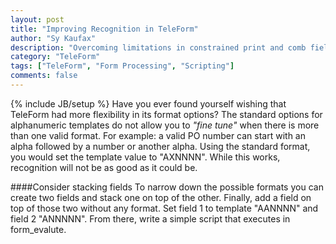 ```yaml
---
layout: post
title: "Improving Recognition in TeleForm"
author: "Sy Kaufax"
description: "Overcoming limitations in constrained print and comb fields."
category: "TeleForm"
tags: ["TeleForm", "Form Processing", "Scripting"]
comments: false
---
```

{% include JB/setup %}
Have you ever found yourself wishing that TeleForm had more flexibility in its format options? The standard options for alphanumeric templates do not allow you to <em>"fine tune"</em> when there is more than one valid format. For example: a valid PO number can start with an alpha followed by a number or another alpha. Using the standard format, you would set the template value to "AXNNNN". While this works, recognition will not be as good as it could be.

####Consider stacking fields
To narrow down the possible formats you can create two fields and stack one on top of the other. Finally, add a field on top of those two without any format. Set field 1 to template "AANNNN" and field 2 "ANNNNN". From there, write a simple script that executes in form_evalute.

<script src="https://gist.github.com/sykaufax/7313211.js"></script>

